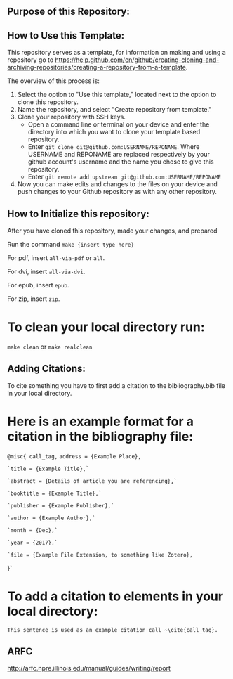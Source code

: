## Purpose of this Repository:


## How to Use this Template:

This repository serves as a template, for information on making and using a repository go to https://help.github.com/en/github/creating-cloning-and-archiving-repositories/creating-a-repository-from-a-template.

The overview of this process is:

1. Select the option to "Use this template," located next to the option to clone this repository.
2. Name the repository, and select "Create repository from template."
3. Clone your repository with SSH keys.
	* Open a command line or terminal on your device and enter the directory into which you want to clone your template based repository. 
	* Enter `git clone git@github.com:USERNAME/REPONAME`. Where USERNAME and REPONAME are replaced respectively by your github account's username and the name you chose to give this repository.
	* Enter `git remote add upstream git@github.com:USERNAME/REPONAME`
4. Now you can make edits and changes to the files on your device and push changes to your Github repository as with any other repository.

## How to Initialize this repository:
After you have cloned this repository, made your changes, and prepared 

Run the command
`make {insert type here}`

For pdf, insert `all-via-pdf` or `all`.

For dvi, insert `all-via-dvi`.

For epub, insert `epub`.

For zip, insert `zip`.

# To clean your local directory run:

`make clean` or `make realclean`

## Adding Citations:
To cite something you have to first add a citation to the bibliography.bib file in your local directory.

# Here is an example format for a citation in the bibliography file:

`@misc{ call_tag,`
	`address = {Example Place},`
	
	`title = {Example Title},`
	
	`abstract = {Details of article you are referencing},`
	
	`booktitle = {Example Title},`
	
	`publisher = {Example Publisher},`
	
	`author = {Example Author},`
	
	`month = {Dec},`
	
	`year = {2017},`
	
	`file = {Example File Extension, to something like Zotero},
}`

# To add a citation to elements in your local directory:

`This sentence is used as an example citation call ~\cite{call_tag}.`

## ARFC 
http://arfc.npre.illinois.edu/manual/guides/writing/report
